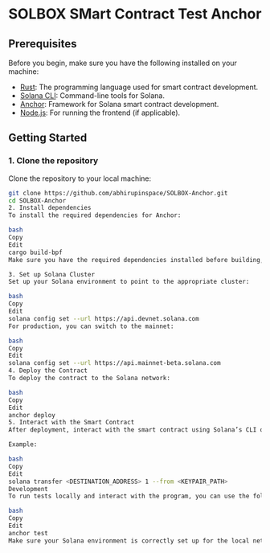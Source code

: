 # SOLBOX SMart Contract Test Anchor

## Prerequisites

Before you begin, make sure you have the following installed on your machine:

- [Rust](https://www.rust-lang.org/): The programming language used for smart contract development.
- [Solana CLI](https://docs.solana.com/cli/install-solana-cli-tools): Command-line tools for Solana.
- [Anchor](https://project-serum.github.io/anchor/getting-started/installation.html): Framework for Solana smart contract development.
- [Node.js](https://nodejs.org/): For running the frontend (if applicable).

## Getting Started

### 1. Clone the repository
Clone the repository to your local machine:

```bash
git clone https://github.com/abhirupinspace/SOLBOX-Anchor.git
cd SOLBOX-Anchor
2. Install dependencies
To install the required dependencies for Anchor:

bash
Copy
Edit
cargo build-bpf
Make sure you have the required dependencies installed before building, such as Solana toolchain and Rust.

3. Set up Solana Cluster
Set up your Solana environment to point to the appropriate cluster:

bash
Copy
Edit
solana config set --url https://api.devnet.solana.com
For production, you can switch to the mainnet:

bash
Copy
Edit
solana config set --url https://api.mainnet-beta.solana.com
4. Deploy the Contract
To deploy the contract to the Solana network:

bash
Copy
Edit
anchor deploy
5. Interact with the Smart Contract
After deployment, interact with the smart contract using Solana’s CLI or any other method you prefer, such as a frontend dApp.

Example:

bash
Copy
Edit
solana transfer <DESTINATION_ADDRESS> 1 --from <KEYPAIR_PATH>
Development
To run tests locally and interact with the program, you can use the following command:

bash
Copy
Edit
anchor test
Make sure your Solana environment is correctly set up for the local network.